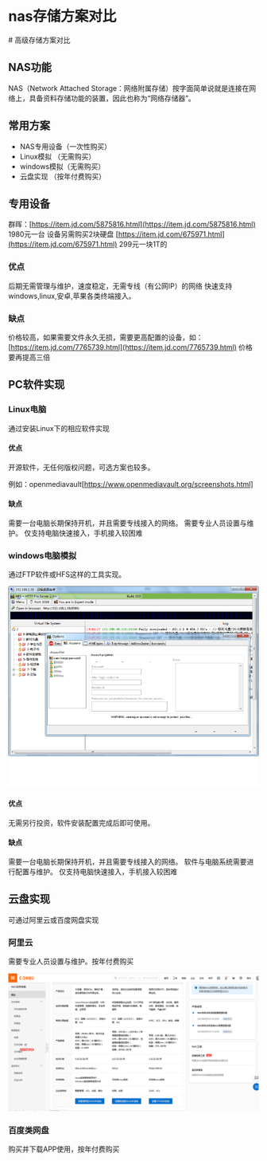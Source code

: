 # nas存储方案对比

\# 高级存储方案对比

## NAS功能

NAS（Network Attached Storage：网络附属存储）按字面简单说就是连接在网络上，具备资料存储功能的装置，因此也称为“网络存储器”。

## 常用方案

* NAS专用设备（一次性购买）
* Linux模拟 （无需购买）
* windows模拟（无需购买）
* 云盘实现 （按年付费购买）

## 专用设备

群晖：[https://item.jd.com/5875816.html](https://item.jd.com/5875816.html) 1980元一台 设备另需购买2块硬盘 [https://item.jd.com/675971.html](https://item.jd.com/675971.html) 299元一块1T的

### 优点

后期无需管理与维护，速度稳定，无需专线（有公网IP）的网络 快速支持windows,linux,安卓,苹果各类终端接入。

### 缺点

价格较高，如果需要文件永久无损，需要更高配置的设备，如：[https://item.jd.com/7765739.html](https://item.jd.com/7765739.html) 价格要再提高三倍

## PC软件实现

### Linux电脑

通过安装Linux下的相应软件实现

#### 优点

开源软件，无任何版权问题，可选方案也较多。

例如：openmediavault[https://www.openmediavault.org/screenshots.html] 

#### 缺点

需要一台电脑长期保持开机，并且需要专线接入的网络。 需要专业人员设置与维护。 仅支持电脑快速接入，手机接入较困难

### windows电脑模拟

通过FTP软件或HFS这样的工具实现。

![&#x8F6F;&#x4EF6;&#x914D;&#x7F6E;&#x622A;&#x56FE;](./img/hfs.png)

#### 优点

无需另行投资，软件安装配置完成后即可使用。

#### 缺点

需要一台电脑长期保持开机，并且需要专线接入的网络。 软件与电脑系统需要进行配置与维护。 仅支持电脑快速接入，手机接入较困难

## 云盘实现

可通过阿里云或百度网盘实现

### 阿里云

需要专业人员设置与维护。按年付费购买

![&#x963F;&#x91CC;&#x4E91;nas&#x8D2D;&#x4E70;&#x56FE;](./img/ali_nas.png)

### 百度类网盘

购买并下载APP使用，按年付费购买

